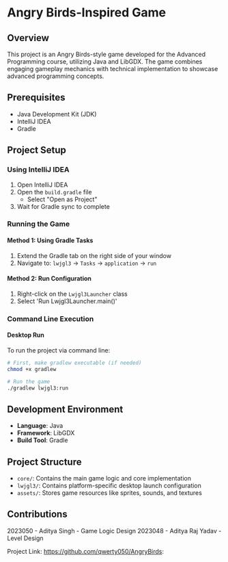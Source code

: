 # Angry Birds-Inspired Game

## Overview

This project is an Angry Birds-style game developed for the Advanced Programming course, utilizing Java and LibGDX. The game combines engaging gameplay mechanics with technical implementation to showcase advanced programming concepts.

## Prerequisites

- Java Development Kit (JDK)
- IntelliJ IDEA
- Gradle

## Project Setup

### Using IntelliJ IDEA

1. Open IntelliJ IDEA
2. Open the `build.gradle` file
   - Select "Open as Project"
3. Wait for Gradle sync to complete

### Running the Game

#### Method 1: Using Gradle Tasks
1. Extend the Gradle tab on the right side of your window
2. Navigate to: `lwjgl3` -> `Tasks` -> `application` -> `run`

#### Method 2: Run Configuration
1. Right-click on the `Lwjgl3Launcher` class
2. Select 'Run Lwjgl3Launcher.main()'

### Command Line Execution

#### Desktop Run
To run the project via command line:

```bash
# First, make gradlew executable (if needed)
chmod +x gradlew

# Run the game
./gradlew lwjgl3:run
```

## Development Environment

- **Language**: Java
- **Framework**: LibGDX
- **Build Tool**: Gradle

## Project Structure

- `core/`: Contains the main game logic and core implementation
- `lwjgl3/`: Contains platform-specific desktop launch configuration
- `assets/`: Stores game resources like sprites, sounds, and textures



## Contributions

2023050 - Aditya Singh - Game Logic Design
2023048 - Aditya Raj Yadav - Level Design

Project Link: https://github.com/qwerty050/AngryBirds: